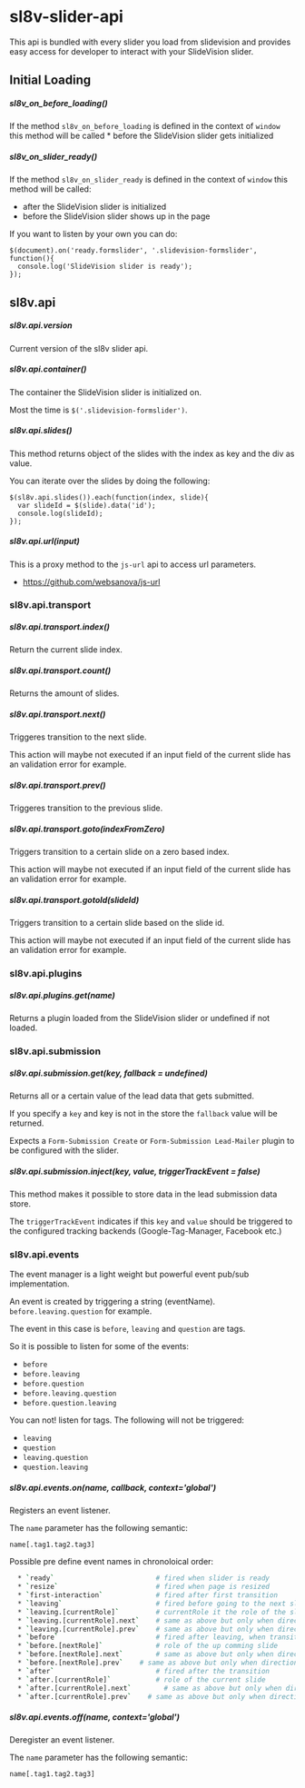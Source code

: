# sl8v-slider-api
This api is bundled with every slider you load from slidevision and provides easy access for developer to interact with your SlideVision slider.

## Initial Loading
##### sl8v_on_before_loading()
If the method `sl8v_on_before_loading` is defined in the context of `window` this method will be called * before the SlideVision slider gets initialized

##### sl8v_on_slider_ready()
If the method `sl8v_on_slider_ready` is defined in the context of `window` this method will be called:
* after the SlideVision slider is initialized
* before the SlideVision slider shows up in the page

If you want to listen by your own you can do:
```
$(document).on('ready.formslider', '.slidevision-formslider', function(){
  console.log('SlideVision slider is ready');
});
```

## sl8v.api
##### sl8v.api.version
Current version of the sl8v slider api.

##### sl8v.api.container()
The container the SlideVision slider is initialized on.

Most the time is `$('.slidevision-formslider')`.

##### sl8v.api.slides()
This method returns object of the slides with the index as key and the div as value.

You can iterate over the  slides by doing the following:
```
$(sl8v.api.slides()).each(function(index, slide){
  var slideId = $(slide).data('id');
  console.log(slideId);
});
```

##### sl8v.api.url(input)
This is a proxy method to the `js-url` api to access url parameters.
* https://github.com/websanova/js-url

### sl8v.api.transport
##### sl8v.api.transport.index()
Return the current slide index.

##### sl8v.api.transport.count()
Returns the amount of slides.

##### sl8v.api.transport.next()
Triggeres transition to the next slide.

This action will maybe not executed if an input field of the current slide has an validation error for example.

##### sl8v.api.transport.prev()
Triggeres transition to the previous slide.

##### sl8v.api.transport.goto(indexFromZero)
Triggers transition to a certain slide on a zero based index.

This action will maybe not executed if an input field of the current slide has an validation error for example.

##### sl8v.api.transport.gotoId(slideId)
Triggers transition to a certain slide based on the slide id.

This action will maybe not executed if an input field of the current slide has an validation error for example.

### sl8v.api.plugins
##### sl8v.api.plugins.get(name)
Returns a plugin loaded from the SlideVision slider or undefined if not loaded.

### sl8v.api.submission
##### sl8v.api.submission.get(key, fallback = undefined)
Returns all or a certain value of the lead data that gets submitted.

If you specify a `key` and key is not in the store the `fallback` value will be returned.

Expects a `Form-Submission Create` or `Form-Submission Lead-Mailer` plugin to be configured with the slider.

##### sl8v.api.submission.inject(key, value, triggerTrackEvent = false)
This method makes it possible to store data in the lead submission data store.

The `triggerTrackEvent` indicates if this `key` and `value` should be triggered to the configured tracking backends (Google-Tag-Manager, Facebook etc.)

### sl8v.api.events
The event manager is a light weight but powerful event pub/sub implementation.

An event is created by triggering a string (eventName). `before.leaving.question` for example.

The event in this case is `before`, `leaving` and `question` are tags.

So it is possible to listen for some of the events:
  * `before`
  * `before.leaving`
  * `before.question`
  * `before.leaving.question`
  * `before.question.leaving`

You can not! listen for tags. The following will not be triggered:
  * `leaving`
  * `question`
  * `leaving.question`
  * `question.leaving`

##### sl8v.api.events.on(name, callback, context='global')
Registers an event listener.

The `name` parameter has the following semantic:

`name[.tag1.tag2.tag3]`

Possible pre define event names in chronoloical order:
```bash
  * `ready`                         # fired when slider is ready
  * `resize`                        # fired when page is resized
  * `first-interaction`             # fired after first transition
  * `leaving`                       # fired before going to the next slide, can stop transition
  * `leaving.[currentRole]`         # currentRole it the role of the slide, a plugin can listen only listen for `leaving.zipcode`
  * `leaving.[currentRole].next`    # same as above but only when direction forward
  * `leaving.[currentRole].prev`    # same as above but only when direction backward
  * `before`                        # fired after leaving, when transition is allowed
  * `before.[nextRole]`             # role of the up comming slide
  * `before.[nextRole].next`        # same as above but only when direction forward
  * `before.[nextRole].prev`    # same as above but only when direction backward
  * `after`                         # fired after the transition
  * `after.[currentRole]`           # role of the current slide
  * `after.[currentRole].next`        # same as above but only when direction forward
  * `after.[currentRole].prev`    # same as above but only when direction backward
```

##### sl8v.api.events.off(name, context='global')
Deregister an event listener.

The `name` parameter has the following semantic:

`name[.tag1.tag2.tag3]`
